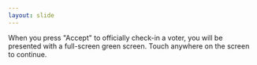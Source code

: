 ```yaml
---
layout: slide
---
```


When you press &quot;Accept&quot; to officially check-in a voter, you will be presented with a full-screen green screen. Touch anywhere on the screen to continue.